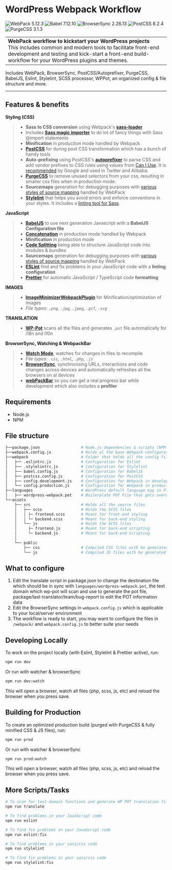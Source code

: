 # WordPress Webpack Workflow


![WebPack 5.12.3](https://img.shields.io/badge/WebPack-5.12.3-brightgreen)
![Babel 7.12.10](https://img.shields.io/badge/Babel-7.12.10-brightgreen)
![BrowserSync 2.26.13](https://img.shields.io/badge/BrowserSync-2.26.13-brightgreen)
![PostCSS 8.2.4](https://img.shields.io/badge/PostCSS-8.2.4-brightgreen)
![PurgeCSS 3.1.3](https://img.shields.io/badge/PurgeCSS-3.1.3-brightgreen)


<table width='100%' align="center">
    <tr>
        <td align='left' width='100%' colspan='2'>
            <strong>WebPack workflow to kickstart your WordPress projects</strong><br />
            This includes common and modern tools to facilitate front-end development and testing and kick-start a front-end build-workflow for your WordPress plugins and themes.
        </td>
    </tr>
  
</table>

Includes WebPack, BrowserSync, PostCSS/Autoprefixer, PurgeCSS, BabelJS, Eslint, Stylelint, SCSS processor, WPPot, an organized config & file structure and more.
____
## Features & benefits

**Styling (CSS)**

>- **Sass to CSS conversion** using Webpack's [**sass-loader**](https://webpack.js.org/loaders/sass-loader/)
>- Includes [**Sass magic importer**](https://github.com/maoberlehner/node-sass-magic-importer) to do lot of fancy things with Sass @import statements
>- **Minification** in production mode handled by Webpack 
>- [**PostCSS**](http://postcss.org/) for during post CSS transformation which has a bunch of handy tools
>- **Auto-prefixing** using PostCSS's [**autoprefixer**](https://github.com/postcss/autoprefixer) to parse CSS and add vendor prefixes to CSS rules using values from [Can I Use](https://caniuse.com/). It is [recommended](https://developers.google.com/web/tools/setup/setup-buildtools#dont_trip_up_with_vendor_prefixes) by Google and used in Twitter and Alibaba.
>- [**PurgeCSS**](https://github.com/FullHuman/purgecss) to remove unused selectors from your css, resulting in smaller css files when in production mode.
>- **Sourcemaps** generation for debugging purposes with [various styles of source mapping](https://webpack.js.org/configuration/devtool/) handled by WebPack
>- [**Stylelint**](https://stylelint.io/) that helps you avoid errors and enforce conventions in your styles. It includes a [linting tool for Sass](https://github.com/kristerkari/stylelint-scss).

**JavaScript**
>- [**BabelJS**](https://babeljs.io/) to use next generation Javascript with a  **BabelJS Configuration file**
>- [**Concatenation**](https://webpack.js.org/plugins/module-concatenation-plugin/) in production mode handled by Webpack
>- **Minification** in production mode 
>- [**Code Splitting**](https://webpack.js.org/guides/code-splitting/) being able to structure JavaScript code into modules & bundles
>- **Sourcemaps** generation for debugging purposes with [various styles of source mapping](https://webpack.js.org/configuration/devtool/) handled by WebPack
>- [**ESLint**](https://eslint.org/) find and fix problems in your JavaScript code with a  **linting configuration** 
>- [**Prettier**](https://prettier.io/) for automatic JavaScript / TypeScript code **formatting** 

 **IMAGES**

>- [**ImageMinimizerWebpackPlugin**](https://webpack.js.org/plugins/image-minimizer-webpack-plugin/) for Minification/optimization of images
>- _File types: `.png`, `.jpg`, `.jpeg`, `.gif`, `.svg`_

 **TRANSLATION**

>- [**WP-Pot**](https://github.com/wp-pot/wp-pot-cli) scans all the files and generates `.pot` file automatically for i18n and l10n

**BrowserSync, Watching & WebpackBar**

>- [**Watch Mode**](https://webpack.js.org/guides/development/#using-watch-mode), watches for changes in files to recompile
>- _File types: `.css`, `.html`, `.php`, `.js`_
>- [**BrowserSync**](https://browsersync.io/), synchronising URLs, interactions and code changes across devices and automatically refreshes all the browsers on al devices
>- [**webPackBar**](https://github.com/nuxt/webpackbar) so you can get a real progress bar while development which also includes a **profiler**

## Requirements

- Node.js
- NPM
## File structure

```bash
├──package.json                  # Node.js dependencies & scripts (NPM functions)
├──webpack.config.js             # Holds al the base Webpack configurations
├──webpack                       # Folder that holds all the config files
│   ├── .eslintrc.js             # Configuration for Eslint
│   ├── .stylelintrc.js          # Configuration for Stylelint
│   ├── babel.config.js          # Configuration for BabelJS
│   ├── postcss.config.js        # Configuration for PostCSS
│   ├── config.development.js    # Configuration for Webpack in development mode
│   └── config.production.js     # Configuration for Webpack in production mode
├──languages                     # WordPress default language map in Plugins & Themes
│   ├── wordpress-webpack.pot    # Boilerplate POT File that gets overwritten by WP-Pot 
└──assets
    ├── src                      # Holds all the source files
    │   ├── scss                 # Holds the SCSS files
    │   │ ├─ frontend.scss       # Meant for front-end styling
    │   │ └─ backend.scss        # Meant for back-end styling
    │   └── js                   # Holds the SCSS files
    │     ├─ frontend.js         # Meant for back-end scripting
    │     └─ backend.js          # Meant for back-end scripting
    │
    └── public
        ├── css                  # Compiled CSS files with be generated here
        └── js                   # Compiled JS files with be generated here
```
## What to configure
1. Edit the translate script in package.json to change the destination file which should be in sync with `languages/wordpress-webpack.pot`, the text domain which wp-pot will scan and use to generate the pot file, package/last-translator/team/bug-report to edit the POT information data
2. Edit the BrowserSync settings in `webpack.config.js` which is applicable to your local/server environment
3. The workflow is ready to start, you may want to configure the files in `/webpack/` and `webpack.config.js` to better suite your needs

## Developing Locally

To work on the project locally (with Eslint, Stylelint & Prettier active), run:

```bash
npm run dev
```
Or run with watcher & browserSync
```bash
npm run dev:watch
```

This will open a browser, watch all files (php, scss, js, etc) and reload the
browser when you press save.

## Building for Production

To create an optimized production build (purged with PurgeCSS & fully minified CSS & JS files), run:
```bash
npm run prod
```
Or run with watcher & browserSync
```bash
npm run prod:watch
```
This will open a browser, watch all files (php, scss, js, etc) and reload the
browser when you press save.

##  More Scripts/Tasks



```bash
# To scan for text-domain functions and generate WP POT translation file
npm run translate

# To find problems in your JavaScript code
npm run eslint 

# To find fix problems in your JavaScript code
npm run eslint:fix

# To find problems in your sass/css code
npm run stylelint

# To find fix problems in your sass/css code
npm run stylelint:fix
```
